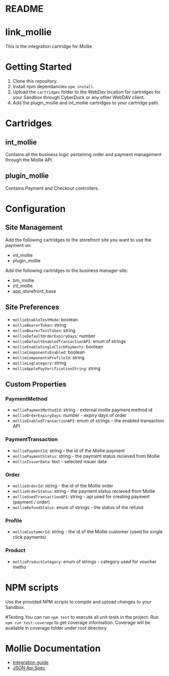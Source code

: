 # README #
# link_mollie

This is the integration cartridge for Mollie

# Getting Started

1. Clone this repository.
2. Install npm dependancies `npm install`.
3. Upload the `cartridges` folder to the WebDav location for cartridges for your Sandbox through CyberDuck or any other WebDAV client.
4. Add the plugin_mollie and int_mollie cartridges to your cartridge path.


# Cartridges

## int_mollie

Contains all the business logic pertaining order and payment management through
the Mollie API.

## plugin_mollie

Contains Payment and Checkout controllers.

# Configuration

## Site Management

Add the following cartridges to the storefront site you want to use the payment on:

- int_mollie
- plugin_mollie

Add the following cartridges to the business manager site:

- bm_mollie
- int_mollie
- app_storefront_base

## Site Preferences 

- `mollieEnableTestMode`: boolean
- `mollieBearerToken`: string
- `mollieBearerTestToken`: string
- `mollieDefaultOrderExpiryDays`: number
- `mollieDefaultEnabledTransactionAPI`: enum of strings
- `mollieEnableSingleClickPayments`: boolean
- `mollieComponentsEnabled`: boolean
- `mollieComponentsProfileId`: string
- `mollieLogCategory`: string
- `mollieApplePayVerificationString`: string

## Custom Properties

### PaymentMethod
- `molliePaymentMethodId`: string - external mollie payment method id
- `mollieOrderExpiryDays`: number - expiry days of order
- `mollieEnabledTransactionAPI`: enum of strings - the enabled transaction API

### PaymentTransaction
- `molliePaymentId`: string - the id of the Mollie payment
- `molliePaymentStatus`: string - the payment status recieved from Mollie
- `mollieIssuerData`: text - selected issuer data

### Order
- `mollieOrderId`: string - the id of the Mollie order
- `mollieOrderStatus`: string - the payment status recieved from Mollie
- `mollieUsedTransactionAPI`: string - api used for creating payment (payment / order)
- `mollieRefundStatus`: enum of strings - the status of the refund

### Profile
- `mollieCustomerId`: string - the id of the Mollie customer (used for single click payments)

### Product
- `mollieProductCategory`: enum of strings - category used for voucher metho

# NPM scripts
Use the provided NPM scripts to compile and upload changes to your Sandbox.

#Testing
You can run `npm test` to execute all unit tests in the project. Run `npm run test:coverage` to get coverage information. Coverage will be available in coverage folder under root directory.

# Mollie Documentation

- [Integration guide](https://docs.mollie.com/index/)
- [JSON Api Spec](https://docs.mollie.com/reference/v2/payments-api/create-payment)
